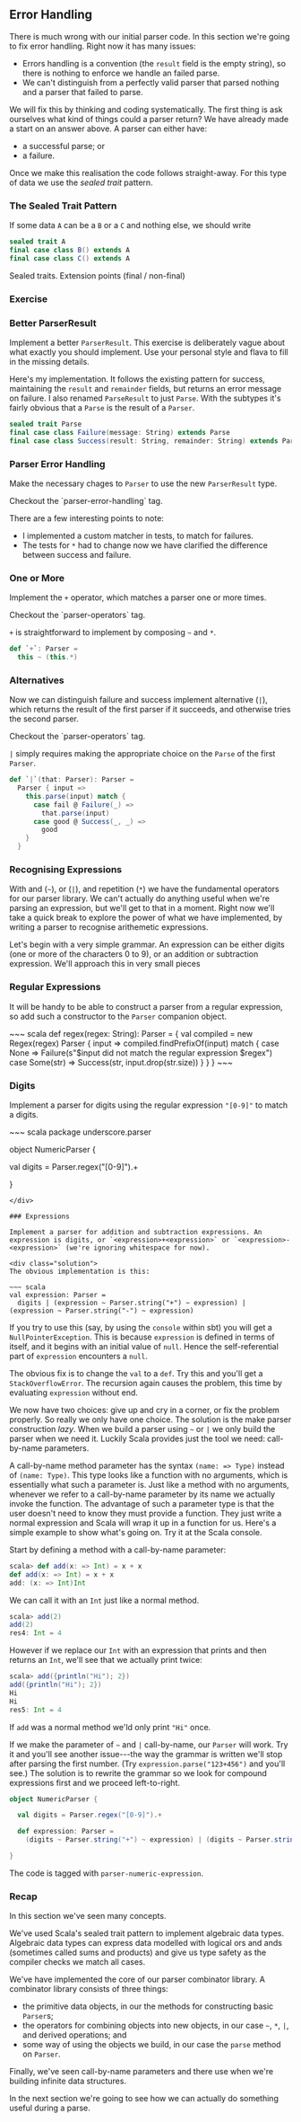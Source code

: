 ## Error Handling

There is much wrong with our initial parser code. In this section we're going to fix error handling. Right now it has many issues:

- Errors handling is a convention (the `result` field is the empty string), so there is nothing to enforce we handle an failed parse.
- We can't distinguish from a perfectly valid parser that parsed nothing and a parser that failed to parse.

We will fix this by thinking and coding systematically. The first thing is ask ourselves what kind of things could a parser return? We have already made a start on an answer above. A parser can either have:

- a successful parse; or
- a failure.

Once we make this realisation the code follows straight-away. For this type of data we use the *sealed trait* pattern.

### The Sealed Trait Pattern

If some data `A` can be a `B` or a `C` and nothing else, we should write

~~~ scala
sealed trait A
final case class B() extends A
final case class C() extends A
~~~

Sealed traits. Extension points (final / non-final)

### Exercise

### Better ParserResult

Implement a better `ParserResult`. This exercise is deliberately vague about what exactly you should implement. Use your personal style and flava to fill in the missing details.

<div class="solution">

Here's my implementation. It follows the existing pattern for success, maintaining the `result` and `remainder` fields, but returns an error message on failure. I also renamed `ParseResult` to just `Parse`. With the subtypes it's fairly obvious that a `Parse` is the result of a `Parser`.

~~~ scala
sealed trait Parse
final case class Failure(message: String) extends Parse
final case class Success(result: String, remainder: String) extends Parse
~~~
</div>


### Parser Error Handling

Make the necessary chages to `Parser` to use the new `ParserResult` type.

<div class="solution">
Checkout the `parser-error-handling` tag.

There are a few interesting points to note:

- I implemented a custom matcher in tests, to match for failures.
- The tests for `*` had to change now we have clarified the difference between success and failure.
</div>


### One or More

Implement the `+` operator, which matches a parser one or more times.

<div class="solution">
Checkout the `parser-operators` tag.

`+` is straightforward to implement by composing `~` and `*`.

~~~ scala
def `+`: Parser =
  this ~ (this.*)
~~~
</div>


### Alternatives

Now we can distinguish failure and success implement alternative (`|`), which returns the result of the first parser if it succeeds, and otherwise tries the second parser.

<div class="solution">
Checkout the `parser-operators` tag.

`|` simply requires making the appropriate choice on the `Parse` of the first `Parser`.

~~~ scala
def `|`(that: Parser): Parser =
  Parser { input =>
    this.parse(input) match {
      case fail @ Failure(_) =>
        that.parse(input)
      case good @ Success(_, _) =>
        good
    }
  }
~~~
</div>


### Recognising Expressions

With and (`~`), or (`|`), and repetition (`*`) we have the fundamental operators for our parser library. We can't actually do anything useful when we're parsing an expression, but we'll get to that in a moment. Right now we'll take a quick break to explore the power of what we have implemented, by writing a parser to recognise arithemetic expressions.

Let's begin with a very simple grammar. An expression can be either digits (one or more of the characters 0 to 9), or an addition or subtraction expression. We'll approach this in very small pieces

### Regular Expressions

It will be handy to be able to construct a parser from a regular expression, so add such a constructor to the `Parser` companion object.

<div class="solution">
~~~ scala
def regex(regex: String): Parser = {
  val compiled = new Regex(regex)
  Parser { input =>
    compiled.findPrefixOf(input) match {
      case None =>
        Failure(s"$input did not match the regular expression $regex")
      case Some(str) =>
        Success(str, input.drop(str.size))
    }
  }
}
~~~
</div>

### Digits

Implement a parser for digits using the regular expression `"[0-9]"` to match a digits.

<div class="solution">
~~~ scala
package underscore.parser

object NumericParser {

  val digits = Parser.regex("[0-9]").+

}
~~~
</div>

### Expressions

Implement a parser for addition and subtraction expressions. An expression is digits, or `<expression>+<expression>` or `<expression>-<expression>` (we're ignoring whitespace for now).

<div class="solution">
The obvious implementation is this:

~~~ scala
val expression: Parser =
  digits | (expression ~ Parser.string("+") ~ expression) | (expression ~ Parser.string("-") ~ expression)
~~~

If you try to use this (say, by using the `console` within sbt) you will get a `NullPointerException`. This is because `expression` is defined in terms of itself, and it begins with an initial value of `null`. Hence the self-referential part of `expression` encounters a `null`.

The obvious fix is to change the `val` to a `def`. Try this and you'll get a `StackOverflowError`. The recursion again causes the problem, this time by evaluating `expression` without end.

We now have two choices: give up and cry in a corner, or fix the problem properly. So really we only have one choice. The solution is the make parser construction *lazy*. When we build a parser using `~` or `|` we only build the parser when we need it. Luckily Scala provides just the tool we need: call-by-name parameters.

A call-by-name method parameter has the syntax `(name: => Type)` instead of `(name: Type)`. This type looks like a function with no arguments, which is essentially what such a parameter is. Just like a method with no arguments, whenever we refer to a call-by-name parameter by its name we actually invoke the function. The advantage of such a parameter type is that the user doesn't need to know they must provide a function. They just write a normal expression and Scala will wrap it up in a function for us. Here's a simple example to show what's going on. Try it at the Scala console.

Start by defining a method with a call-by-name parameter:

~~~ scala
scala> def add(x: => Int) = x + x
def add(x: => Int) = x + x
add: (x: => Int)Int
~~~

We can call it with an `Int` just like a normal method.

~~~ scala
scala> add(2)
add(2)
res4: Int = 4
~~~

However if we replace our `Int` with an expression that prints and then returns an `Int`, we'll see that we actually print twice:

~~~ scala
scala> add({println("Hi"); 2})
add({println("Hi"); 2})
Hi
Hi
res5: Int = 4
~~~

If `add` was a normal method we'ld only print `"Hi"` once.

If we make the parameter of `~` and `|` call-by-name, our `Parser` will work. Try it and you'll see another issue---the way the grammar is written we'll stop after parsing the first number. (Try `expression.parse("123+456")` and you'll see.) The solution is to rewrite the grammar so we look for compound expressions first and we proceed left-to-right.

~~~ scala
object NumericParser {

  val digits = Parser.regex("[0-9]").+

  def expression: Parser =
    (digits ~ Parser.string("+") ~ expression) | (digits ~ Parser.string("-") ~ expression) | digits

}
~~~

The code is tagged with `parser-numeric-expression`.
</div>

### Recap

In this section we've seen many concepts.

We've used Scala's sealed trait pattern to implement algebraic data types. Algebraic data types can express data modelled with logical ors and ands (sometimes called sums and products) and give us type safety as the compiler checks we match all cases.

We've have implemented the core of our parser combinator library. A combinator library consists of three things:

- the primitive data objects, in our the methods for constructing basic `Parser`s;
- the operators for combining objects into new objects, in our case `~`, `*`, `|`, and derived operations; and
- some way of using the objects we build, in our case the `parse` method on `Parser`.

Finally, we've seen call-by-name parameters and there use when we're building infinite data structures.

In the next section we're going to see how we can actually do something useful during a parse.
